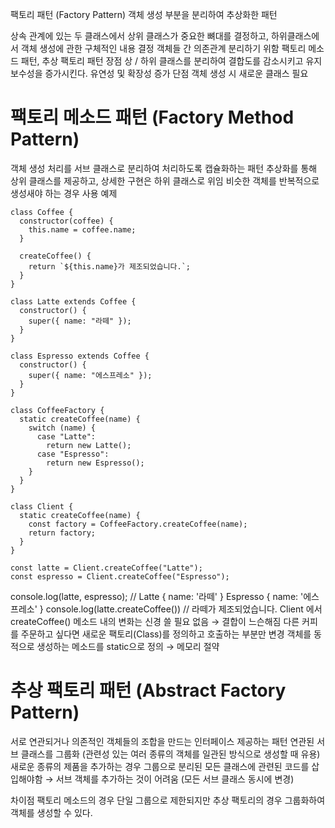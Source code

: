 팩토리 패턴 (Factory Pattern)
객체 생성 부분을 분리하여 추상화한 패턴

상속 관계에 있는 두 클래스에서 상위 클래스가 중요한 뼈대를 결정하고, 하위클래스에서 객체 생성에 관한 구체적인 내용 결정
객체들 간 의존관계 분리하기 위함
팩토리 메소드 패턴, 추상 팩토리 패턴
장점
상 / 하위 클래스를 분리하여 결합도를 감소시키고 유지 보수성을 증가시킨다.
유연성 및 확장성 증가
단점
객체 생성 시 새로운 클래스 필요

# 팩토리 메소드 패턴 (Factory Method Pattern)

객체 생성 처리를 서브 클래스로 분리하여 처리하도록 캡슐화하는 패턴
추상화를 통해 상위 클래스를 제공하고, 상세한 구현은 하위 클래스로 위임
비슷한 객체를 반복적으로 생성새야 하는 경우 사용
예제

```
class Coffee {
  constructor(coffee) {
    this.name = coffee.name;
  }

  createCoffee() {
    return `${this.name}가 제조되었습니다.`;
  }
}

class Latte extends Coffee {
  constructor() {
    super({ name: "라떼" });
  }
}

class Espresso extends Coffee {
  constructor() {
    super({ name: "에스프레소" });
  }
}

class CoffeeFactory {
  static createCoffee(name) {
    switch (name) {
      case "Latte":
        return new Latte();
      case "Espresso":
        return new Espresso();
    }
  }
}

class Client {
  static createCoffee(name) {
    const factory = CoffeeFactory.createCoffee(name);
    return factory;
  }
}

const latte = Client.createCoffee("Latte");
const espresso = Client.createCoffee("Espresso");
```

console.log(latte, espresso); // Latte { name: '라떼' } Espresso { name: '에스프레소' }
console.log(latte.createCoffee()) // 라떼가 제조되었습니다.
Client 에서 createCoffee() 메소드 내의 변화는 신경 쓸 필요 없음 → 결합이 느슨해짐
다른 커피를 주문하고 싶다면 새로운 팩토리(Class)를 정의하고 호출하는 부분만 변경
객체를 동적으로 생성하는 메소드를 static으로 정의 → 메모리 절약

# 추상 팩토리 패턴 (Abstract Factory Pattern)

서로 연관되거나 의존적인 객체들의 조합을 만드는 인터페이스 제공하는 패턴
연관된 서브 클래스를 그룹화 (관련성 있는 여러 종류의 객체를 일관된 방식으로 생성할 때 유용)
새로운 종류의 제품을 추가하는 경우 그룹으로 분리된 모든 클래스에 관련된 코드를 삽입해야함
→ 서브 객체를 추가하는 것이 어려움 (모든 서브 클래스 동시에 변경)

차이점
팩토리 메소드의 경우 단일 그룹으로 제한되지만 추상 팩토리의 경우 그룹화하여 객체를 생성할 수 있다.
